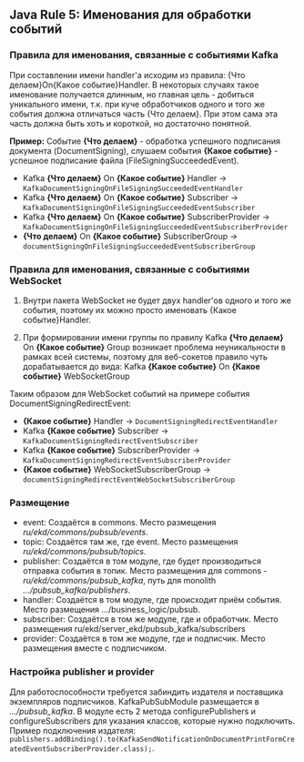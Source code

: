 ## Java Rule 5: Именования для обработки событий


### Правила для именования, связанные с событиями Kafka

При составлении имени handler'a исходим из правила: {Что делаем}On{Какое событие}Handler. В некоторых случаях такое именование получается длинным, но главная цель - добиться уникального имени, т.к. при куче обработчиков одного и того же события должна отличаться часть {Что делаем}. При этом сама эта часть должна быть хоть и короткой, но достаточно понятной.
   
**Пример:**
Событие **{Что делаем}** - обработка успешного подписания документа (DocumentSigning), слушаем события **{Какое событие}** - успешное подписание файла (FileSigningSucceededEvent).

* Kafka **{Что делаем}** On **{Какое событие}** Handler -> `KafkaDocumentSigningOnFileSigningSucceededEventHandler`
* Kafka **{Что делаем}** On **{Какое событие}** Subscriber -> `KafkaDocumentSigningOnFileSigningSucceededEventSubscriber`
* Kafka **{Что делаем}** On **{Какое событие}** SubscriberProvider -> `KafkaDocumentSigningOnFileSigningSucceededEventSubscriberProvider`
* **{Что делаем}** On **{Какое событие}** SubscriberGroup -> `documentSigningOnFileSigningSucceededEventSubscriberGroup`


### Правила для именования, связанные с событиями WebSocket

1. Внутри пакета WebSocket не будет двух handler'ов одного и того же события, поэтому их можно просто именовать {Какое событие}Handler.

2. При формировании имени группы по правилу Kafka **{Что делаем}** On **{Какое событие}** Group возникает проблема неуникальности в рамках всей системы, поэтому для веб-сокетов правило чуть дорабатывается до вида: Kafka **{Какое событие}** On **{Какое событие}** WebSocketGroup

Таким образом для WebSocket событий на примере события DocumentSigningRedirectEvent:

* **{Какое событие}** Handler -> `DocumentSigningRedirectEventHandler`
* Kafka **{Какое событие}** Subscriber -> `KafkaDocumentSigningRedirectEventSubscriber`
* Kafka **{Какое событие}** SubscriberProvider -> `KafkaDocumentSigningRedirectEventSubscriberProvider`
* **{Какое событие}** WebSocketSubscriberGroup -> `documentSigningRedirectEventWebSocketSubscriberGroup`

### Размещение

- event: Создаётся в commons. Место размещения _ru/ekd/commons/pubsub/events_.
- topic: Создаётся там же, где event. Место размещения _ru/ekd/commons/pubsub/topics_.
- publisher: Создаётся в том модуле, где будет производиться отправка события в топик. Место размещения для commons - _ru/ekd/commons/pubsub_kafka_, путь для monolith _.../pubsub_kafka/publishers_.
- handler: Создаётся в том модуле, где происходит приём события. Место размещения .../business_logic/pubsub.
- subscriber: Создаётся в том же модуле, где и обработчик. Место размещения ru/ekd/server_ekd/pubsub_kafka/subscribers
- provider: Создаётся в том же модуле, где и подписчик. Место размещения вместе с подписчиком.

### Настройка publisher и provider

Для работоспособности требуется забиндить издателя и поставщика экземпляров подписчиков.
KafkaPubSubModule размещается в _.../pubsub_kafka_.
В модуле есть 2 метода configurePublishers и configureSubscribers для указания классов, которые нужно подключить.
Пример подключения издателя: `publishers.addBinding().to(KafkaSendNotificationOnDocumentPrintFormCreatedEventSubscriberProvider.class);`.
